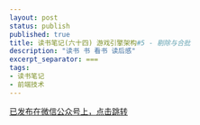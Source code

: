 ```yaml
---
layout: post
status: publish
published: true
title: 读书笔记(六十四) 游戏引擎架构#5 - 剔除与合批
description: "读书 书 看书 读后感"
excerpt_separator: ===
tags:
- 读书笔记
- 前端技术
---
```


[已发布在微信公众号上，点击跳转](https://mp.weixin.qq.com/s?__biz=MzU1ODY1ODY2NA==&mid=2247485541&idx=1&sn=1adc3d4bd3573b58dbc56e81be963abf&chksm=fc226d62cb55e474965abb9a2fbbff8eee8daaa2e541310279178af01984c0882060273fe026&token=546801700&lang=zh_CN#rd)





